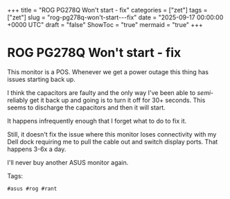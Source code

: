+++
title = "ROG PG278Q Won't start - fix"
categories = ["zet"]
tags = ["zet"]
slug = "rog-pg278q-won't-start---fix"
date = "2025-09-17 00:00:00 +0000 UTC"
draft = "false"
ShowToc = "true"
mermaid = "true"
+++

# ROG PG278Q Won't start - fix

This monitor is a POS. Whenever we get a power outage this thing has issues starting back up.

I think the capacitors are faulty and the only way I've been able to *semi*-reliably get it back up and going is to turn it off for 30+ seconds. This seems to discharge the capacitors and then it will start.

It happens infrequently enough that I forget what to do to fix it. 

Still, it doesn't fix the issue where this monitor loses connectivity with my Dell dock requiring me to pull the cable out and switch display ports. That happens 3-6x a day.

I'll never buy another ASUS monitor again.

Tags:

    #asus #rog #rant


